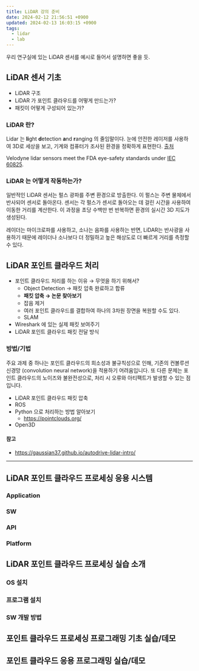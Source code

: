 ```yaml
---
title: LiDAR 강의 준비
date: 2024-02-12 21:56:51 +0900
updated: 2024-02-13 16:03:15 +0900
tags:
  - lidar
  - lab
---
```


우리 연구실에 있는 LiDAR 센서를 예시로 들어서 설명하면 좋을 듯.

## LiDAR 센서 기초

- LiDAR 구조
- LiDAR 가 포인트 클라우드를 어떻게 만드는가?
- 패킷이 어떻게 구성되어 있는가?

### LiDAR 란?

Lidar 는 **li**ght **d**etection **a**nd **r**anging 의 줄임말이다. 눈에 안전한 레이저를 사용하여 3D로 세상을 보고, 기계와 컴퓨터가 조사된 환경을 정확하게 표현한다. [출처](https://velodynelidar.com/what-is-lidar/)

Velodyne lidar sensors meet the FDA eye-safety standards under [IEC 60825](https://www.fda.gov/downloads/MedicalDevices/DeviceRegulationandGuidance/GuidanceDocuments/UCM592775.pdf).

### LiDAR 는 어떻게 작동하는가?

일반적인 LiDAR 센서는 펄스 광파를 주변 환경으로 방출한다. 이 펄스는 주변 물체에서 반사되어 센서로 돌아온다. 센서는 각 펄스가 센서로 돌아오는 데 걸린 시간을 사용하여 이동한 거리를 계산한다. 이 과정을 초당 수백만 번 반복하면 환경의 실시간 3D 지도가 생성된다. 

레이더는 마이크로파를 사용하고, 소나는 음파를 사용하는 반면, LiDAR는 반사광을 사용하기 때문에 레이더나 소나보다 더 정밀하고 높은 해상도로 더 빠르게 거리를 측정할 수 있다. 

## LiDAR 포인트 클라우드 처리

- 포인트 클라우드 처리를 하는 이유 → 무엇을 하기 위해서?
	- Object Detection → 패킷 압축 완료하고 합류
	- **패킷 압축 → 논문 찾아보기**
	- 잡음 제거
	- 여러 포인트 클라우드를 결합하여 하나의 3차원 장면을 복원할 수도 있다.
	- SLAM
- Wireshark 에 있는 실제 패킷 보여주기
- LiDAR 포인트 클라우드 패킷 전달 방식

### 방법/기법

주요 과제 중 하나는 포인트 클라우드의 희소성과 불규칙성으로 인해, 기존의 컨볼루션 신경망 (convolution neural network)을 적용하기 어려움입니다. 또 다른 문제는 포인트 클라우드의 노이즈와 불완전성으로, 처리 시 오류와 아티팩트가 발생할 수 있는 점입니다.

- LiDAR 포인트 클라우드 패킷 압축
- ROS
- Python 으로 처리하는 방법 알아보기
	- https://pointclouds.org/
- Open3D

#### 참고

- https://gaussian37.github.io/autodrive-lidar-intro/

---

## LiDAR 포인트 클라우드 프로세싱 응용 시스템

### Application

### SW

### API

### Platform

## LiDAR 포인트 클라우드 프로세싱 실습 소개

### OS 설치

### 프로그램 설치

### SW 개발 방법

## 포인트 클라우드 프로세싱 프로그래밍 기초 실습/데모

## 포인트 클라우드 응용 프로그래밍 실습/데모